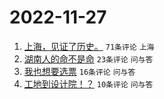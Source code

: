 # 2022-11-27

1. [上海，见证了历史。](https://www.v2ex.com/t/898212) `71条评论` `上海`
1. [湖南人的命不是命](https://www.v2ex.com/t/898209) `23条评论` `问与答`
1. [我也想要选票](https://www.v2ex.com/t/898218) `16条评论` `问与答`
1. [工地到设计院！？](https://www.v2ex.com/t/898204) `10条评论` `问与答`
